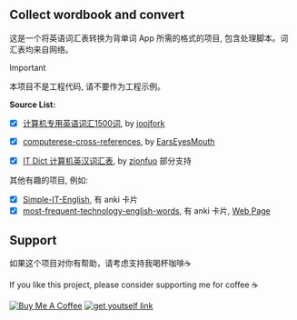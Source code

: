 ## Collect wordbook and convert


这是一个将英语词汇表转换为背单词 App 所需的格式的项目, 包含处理脚本。词汇表均来自网络。


> [!IMPORTANT]  
> 本项目不是工程代码, 请不要作为工程示例。

**Source List:**
- [x] [计算机专用英语词汇1500词][1], by [joojfork][2]
- [x] [computerese-cross-references][5], by [EarsEyesMouth][7]
- [x] [IT Dict 计算机英汉词汇表][6], by [zionfuo][8] 部分支持


其他有趣的项目, 例如:
- [x] [Simple-IT-English][10], 有 anki 卡片
- [x] [most-frequent-technology-english-words][11], 有 anki 卡片, [Web Page][12]

## Support

如果这个项目对你有帮助，请考虑支持我喝杯咖啡☕️

If you like this project, please consider supporting me for coffee ☕️

[![Buy Me A Coffee](https://img.shields.io/badge/buy%20me%20-coffee-%2322BC18.svg)](https://www.buymeacoffee.com/chasengao) [![get youtself link](https://img.shields.io/badge/get%20youtself%20link-buymeacoffee-orange.svg)](https://www.buymeacoffee.com/invite/chasengao)

[1]: https://github.com/joojfork/mm
[2]: https://github.com/joojfork
[3]: computer-specific-english.txt
[4]: computer-specific-english.chinese.txt
[5]: https://github.com/EarsEyesMouth/computerese-cross-references
[6]: https://github.com/zionfuo/itdict
[7]: https://github.com/EarsEyesMouth
[8]: https://github.com/zionfuo
[9]: https://github.com/pwstrick/daily/blob/master/book/computer/1.md
[10]: https://github.com/kkyon/Simple-IT-English
[11]: https://github.com/Wei-Xia/most-frequent-technology-english-words
[12]: https://learn-english.dev/